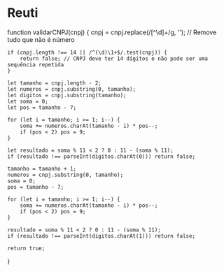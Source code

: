 # Reuti

function validarCNPJ(cnpj) {
    cnpj = cnpj.replace(/[^\d]+/g, ''); // Remove tudo que não é número

    if (cnpj.length !== 14 || /^(\d)\1+$/.test(cnpj)) {
        return false; // CNPJ deve ter 14 dígitos e não pode ser uma sequência repetida
    }

    let tamanho = cnpj.length - 2;
    let numeros = cnpj.substring(0, tamanho);
    let digitos = cnpj.substring(tamanho);
    let soma = 0;
    let pos = tamanho - 7;

    for (let i = tamanho; i >= 1; i--) {
        soma += numeros.charAt(tamanho - i) * pos--;
        if (pos < 2) pos = 9;
    }

    let resultado = soma % 11 < 2 ? 0 : 11 - (soma % 11);
    if (resultado !== parseInt(digitos.charAt(0))) return false;

    tamanho = tamanho + 1;
    numeros = cnpj.substring(0, tamanho);
    soma = 0;
    pos = tamanho - 7;

    for (let i = tamanho; i >= 1; i--) {
        soma += numeros.charAt(tamanho - i) * pos--;
        if (pos < 2) pos = 9;
    }

    resultado = soma % 11 < 2 ? 0 : 11 - (soma % 11);
    if (resultado !== parseInt(digitos.charAt(1))) return false;

    return true;
}


